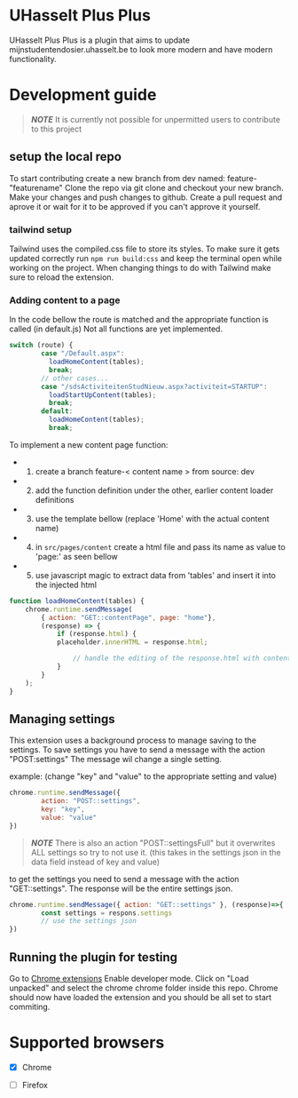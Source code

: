 # UHasselt Plus Plus
UHasselt Plus Plus is a plugin that aims to update mijnstudentendosier.uhasselt.be to look more modern and have modern functionality.

# Development guide
>**_NOTE_** It is currently not possible for unpermitted users to contribute to this project

## setup the local repo
To start contributing create a new branch from dev named: feature-"featurename"
Clone the repo via git clone and checkout your new branch.
Make your changes and push changes to github.
Create a pull request and aprove it or wait for it to be approved if you can't approve it yourself.

### tailwind setup
Tailwind uses the compiled.css file to store its styles. To make sure it gets updated correctly run `npm run build:css` and keep the terminal open while working on the project. When changing things to do with Tailwind make sure to reload the extension.

### Adding content to a page
In the code bellow the route is matched and the appropriate function is called (in default.js)
Not all functions are yet implemented.
```javascript
switch (route) {
        case "/Default.aspx":
          loadHomeContent(tables);
          break;
        // other cases...
        case "/sdsActiviteitenStudNieuw.aspx?activiteit=STARTUP":
          loadStartUpContent(tables);
          break;
        default:
          loadHomeContent(tables);
          break;
```

To implement a new content page function:
- 1. create a branch feature-< content name > from source: dev
- 2. add the function definition under the other, earlier content loader definitions
- 3. use the template bellow (replace 'Home' with the actual content name)
- 4. in `src/pages/content` create a html file and pass its name as value to 'page:' as seen bellow
- 5. use javascript magic to extract data from 'tables' and insert it into the injected html

```javascript
function loadHomeContent(tables) {
    chrome.runtime.sendMessage(
        { action: "GET::contentPage", page: "home"},
        (response) => {
            if (response.html) {
            placeholder.innerHTML = response.html;

                // handle the editing of the response.html with content out of 'tables'
            }
        }
    );
}

```
## Managing settings
This extension uses a background process to manage saving to the settings.
To save settings you have to send a message with the action "POST:settings"
The message wil change a single setting.

example: (change "key" and "value" to the appropriate setting and value)
```javascript
chrome.runtime.sendMessage({
        action: "POST::settings",
        key: "key",
        value: "value"
})
```
> **_NOTE_** There is also an action "POST::settingsFull" but it overwrites ALL settings so try to not use it. (this takes in the settings json in the data field instead of key and value)

to get the settings you need to send a message with the action "GET::settings".
The response will be the entire settings json.
```javascript
chrome.runtime.sendMessage({ action: "GET::settings" }, (response)=>{
        const settings = respons.settings
        // use the settings json
})
```

## Running the plugin for testing
Go to [Chrome extensions](chrome://extensions/)
Enable developer mode.
Click on "Load unpacked" and select the chrome chrome folder inside this repo.
Chrome should now have loaded the extension and you should be all set to start commiting.

# Supported browsers
* [x] Chrome
* [ ] Firefox



